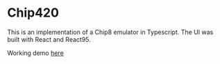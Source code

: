 # Chip420 
This is an implementation of a Chip8 emulator in Typescript. The UI was built with React and React95.

Working demo [here](https://obscure-meadow-66386.herokuapp.com/)


